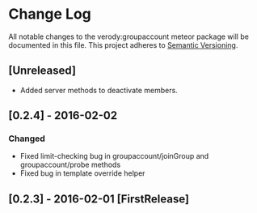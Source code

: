 # Change Log
All notable changes to the verody:groupaccount meteor package will be documented in this file.
This project adheres to [Semantic Versioning](http://semver.org/).

## [Unreleased]
- Added server methods to deactivate members.

## [0.2.4] - 2016-02-02
### Changed
- Fixed limit-checking bug in groupaccount/joinGroup and groupaccount/probe methods
- Fixed bug in template override helper

## [0.2.3] - 2016-02-01 [FirstRelease]
